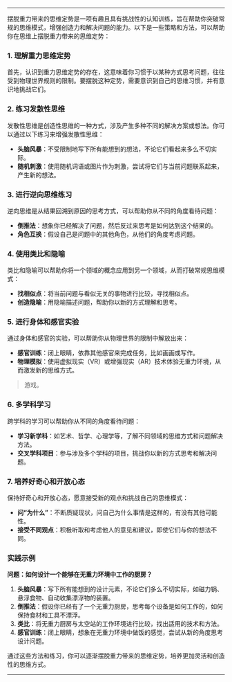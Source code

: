 
---

摆脱重力带来的思维定势是一项有趣且具有挑战性的认知训练，旨在帮助你突破常规的思维模式，增强创造力和解决问题的能力。以下是一些策略和方法，可以帮助你在思维上摆脱重力带来的思维定势：

### 1. **理解重力思维定势**
首先，认识到重力思维定势的存在，这意味着你习惯于以某种方式思考问题，往往受到物理世界规则的限制。要摆脱这种定势，需要意识到自己的思维习惯，并有意识地挑战它们。

### 2. **练习发散性思维**
发散性思维是创造性思维的一种方式，涉及产生多种不同的解决方案或想法。你可以通过以下练习来增强发散性思维：
- **头脑风暴**：<span class="red">不受限制地写下所有能想到的想法</span>，不论它们看起来多么不切实际。
- **随机刺激**：<span class="red">使用随机词语或图片作为刺激</span>，尝试将它们与当前问题联系起来，产生新的想法。

### 3. **进行逆向思维练习**
逆向思维是<span class="red">从结果回溯到原因</span>的思考方式，可以帮助你从不同的角度看待问题：
- **倒推法**：想象你已经解决了问题，然后反过来思考是如何达到这个结果的。
- **角色互换**：假设自己是问题中的其他角色，从他们的角度考虑问题。

### 4. **使用类比和隐喻**
<span class="red">类比和隐喻</span>可以帮助你将一个领域的概念应用到另一个领域，从而打破常规思维模式：
- **找相似点**：将当前问题与看似无关的事物进行比较，寻找相似点。
- **创造隐喻**：用隐喻描述问题，帮助你以新的方式理解和思考。

### 5. **进行身体和感官实验**
通过身体和感官的实验，可以帮助你从物理世界的限制中解放出来：
- **感官训练**：闭上眼睛，依靠其他感官来完成任务，比如画画或写作。
- **物理模拟**：使用虚拟现实（VR）或增强现实（AR）技术体验无重力环境，从而激发新的思维方式。

> 游戏。

### 6. **多学科学习**
跨学科的学习可以帮助你从不同的角度看待问题：
- **学习新学科**：如艺术、哲学、心理学等，了解不同领域的<span class="red">思维方式和问题解决方法</span>。
- **交叉学科项目**：参与涉及多个学科的项目，挑战你以新的方式思考和解决问题。

### 7. **培养好奇心和开放心态**
保持好奇心和开放心态，愿意接受新的观点和挑战自己的思维模式：
- **问“为什么”**：不断质疑现状，问自己为什么事情是这样的，有没有其他可能性。
- **接受不同观点**：积极听取和考虑他人的意见和建议，即使它们与你的想法不同。

### 实践示例

**问题：如何设计一个能够在无重力环境中工作的厨房？**

1. **头脑风暴**：写下所有能想到的设计元素，不论它们多么不切实际，如磁力锅、悬浮食物、自动收集漂浮物的装置。
2. **倒推法**：假设你已经有了一个无重力厨房，思考每个设备是如何工作的，如何保持食材和工具不漂浮。
3. **类比**：将无重力厨房与太空站的工作环境进行比较，找出适用的技术和方法。
4. **感官训练**：闭上眼睛，想象在无重力环境中做饭的感觉，尝试从新的角度思考设计问题。

通过这些方法和练习，你可以逐渐摆脱重力带来的思维定势，培养更加灵活和创造性的思维方式。

---


